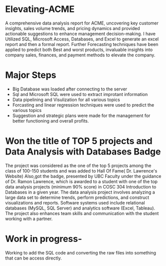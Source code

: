 # Elevating-ACME
A comprehensive data analysis report for ACME, uncovering key customer insights, sales volume trends, and pricing dynamics and provided actionable suggestions to enhance management decision-making.
I have Utilized SQL, Microsoft Access, Databases, and Excel to generate an excel report and then a formal report. Further Forecasting techniques have been applied to predict both Best and worst products, invaluable insights into company sales, finances, and payment methods to elevate the company. 

# Major Steps
- Big Database was loaded after connecting to the server
- Sql and Microsoft SQL were used to extract improtant information
- Data pipelining and Visulization for all various topics
- Forcasting and linear regression techniques were used to predict the various topics
- Suggestion and strategic plans were made for the management for better functioning and overall profits. 

# Won the title of TOP 5 projects and Data Analysis with Databases Badge
The project was considered as the one of the top 5 projects among the class of 100-150 students and was added to Hall Of Fame( Dr. Lawrence's Website)
Also,got the badge, presented by UBC Faculty under the guidance of Dr. Ramon Lawrence, which is awarded to a student with one of the top data analysis projects (minimum 90% score) in COSC 304 Introduction to Databases in a given year. The data analysis project involves analyzing a large data set to determine trends, perform predictions, and construct visualizations and reports. Software systems used include relational databases (MySQL, SQL Server) and analytics software (Excel, Tableau). The project also enhances team skills and communication with the student working with a partner.
# Work in progress- 
Working to add the SQL code and converting the raw files into something that can be access directly. 

